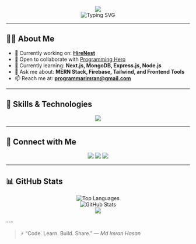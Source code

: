 <!-- 🌟 Profile Banner -->
<div align="center">
  <img src="https://capsule-render.vercel.app/api?type=waving&color=0:E1EAFC,100:F6D5F7&height=200&section=header&text=MD%20IMRAN%20HASAN&fontSize=40&fontColor=fff&animation=fadeIn&fontAlignY=38&desc=React%20and%20MERN%20Stack%20Dev%20%7C%20JavaScript%20Enthusiast&descAlignY=51&descAlign=62"/>
</div>

<!-- 🧠 Typing Animation -->
<div align="center">
  <img src="https://readme-typing-svg.herokuapp.com?font=Fira+Code&weight=600&size=26&duration=3000&pause=1000&color=2196F3&center=true&vCenter=true&multiline=true&width=700&height=100&lines=👋+Hi+there!+I'm+Imran;💻+MERN+Stack+Developer;🌐+JavaScript+Lover;🌍+From+Bangladesh+🇧🇩" alt="Typing SVG" />
</div>

---

## 🧑‍💻 About Me

- 🔭 Currently working on: [**HireNest**](https://hire-nest-by-imran.web.app/)
- 🤝 Open to collaborate with [Programming Hero](https://web.programming-hero.com/home)
- 🌱 Currently learning: **Next.js, MongoDB, Express.js, Node.js**
- 💬 Ask me about: **MERN Stack, Firebase, Tailwind, and Frontend Tools**
- 📫 Reach me at: **programmarimran@gmail.com**

---

## 🚀 Skills & Technologies

<p align="center">
  <img src="https://skillicons.dev/icons?i=html,css,tailwind,bootstrap,js,react,nextjs,express,nodejs,mongodb,firebase,github,vscode" />
</p>

---

## 🤝 Connect with Me

<p align="center">
  <a href="mailto:programmarimran@gmail.com"><img src="https://img.shields.io/badge/Gmail-D14836?style=for-the-badge&logo=gmail&logoColor=white"/></a>
  <a href="https://www.linkedin.com/in/md-imran-hasan-664907354/"><img src="https://img.shields.io/badge/LinkedIn-0A66C2?style=for-the-badge&logo=linkedin&logoColor=white"/></a>
  <a href="https://www.facebook.com/mdimran.hasan.79827803"><img src="https://img.shields.io/badge/Facebook-1877F2?style=for-the-badge&logo=facebook&logoColor=white"/></a>
</p>

---

## 📊 GitHub Stats

<p align="center">
  <img src="https://github-readme-stats.vercel.app/api/top-langs/?username=programmarimran&layout=compact&theme=default" alt="Top Languages" />
  <br/>
  <img src="https://github-readme-stats.vercel.app/api?username=programmarimran&show_icons=true&locale=en&theme=default" alt="GitHub Stats" />
  <br/>
   <img src="https://github-readme-streak-stats.herokuapp.com/?user=programmarimran" />
</p>
---

> ⚡ “Code. Learn. Build. Share.” — *Md Imran Hasan*
